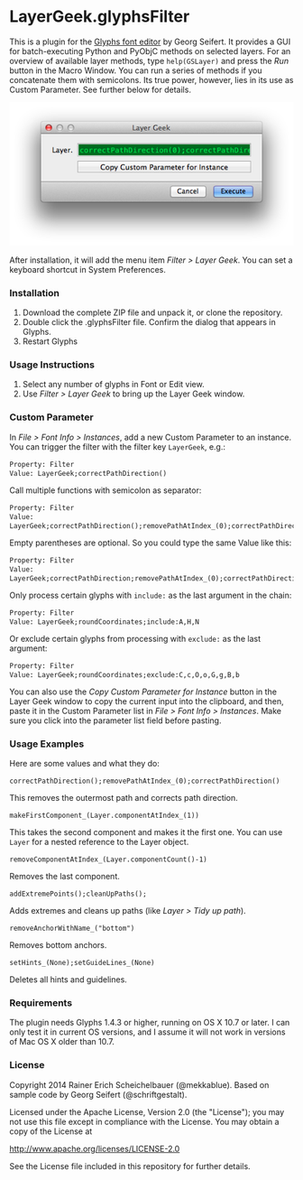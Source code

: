 # LayerGeek.glyphsFilter

This is a plugin for the [Glyphs font editor](http://glyphsapp.com/) by Georg Seifert.
It provides a GUI for batch-executing Python and PyObjC methods on selected layers. For an overview of available layer methods, type `help(GSLayer)` and press the *Run* button in the Macro Window. You can run a series of methods if you concatenate them with semicolons. Its true power, however, lies in its use as Custom Parameter. See further below for details.

![Select any number of layers and enter GSLayer methods.](LayerGeek.png "Layer Geek Screenshot")

After installation, it will add the menu item *Filter > Layer Geek*.
You can set a keyboard shortcut in System Preferences.

### Installation

1. Download the complete ZIP file and unpack it, or clone the repository.
2. Double click the .glyphsFilter file. Confirm the dialog that appears in Glyphs.
3. Restart Glyphs

### Usage Instructions

1. Select any number of glyphs in Font or Edit view.
2. Use *Filter > Layer Geek* to bring up the Layer Geek window.

### Custom Parameter

In *File > Font Info > Instances*, add a new Custom Parameter to an instance. You can trigger the filter with the filter key `LayerGeek`, e.g.:

    Property: Filter
    Value: LayerGeek;correctPathDirection()

Call multiple functions with semicolon as separator:

    Property: Filter
    Value: LayerGeek;correctPathDirection();removePathAtIndex_(0);correctPathDirection()

Empty parentheses are optional. So you could type the same Value like this:

    Property: Filter
    Value: LayerGeek;correctPathDirection;removePathAtIndex_(0);correctPathDirection

Only process certain glyphs with `include:` as the last argument in the chain:

    Property: Filter
    Value: LayerGeek;roundCoordinates;include:A,H,N

Or exclude certain glyphs from processing with `exclude:` as the last argument:

    Property: Filter
    Value: LayerGeek;roundCoordinates;exclude:C,c,O,o,G,g,B,b

You can also use the *Copy Custom Parameter for Instance* button in the Layer Geek window to copy the current input into the clipboard, and then, paste it in the Custom Parameter list in *File > Font Info > Instances*. Make sure you click into the parameter list field before pasting.

### Usage Examples

Here are some values and what they do:

    correctPathDirection();removePathAtIndex_(0);correctPathDirection()

This removes the outermost path and corrects path direction.

    makeFirstComponent_(Layer.componentAtIndex_(1))

This takes the second component and makes it the first one. You can use `Layer` for a nested reference to the Layer object.

    removeComponentAtIndex_(Layer.componentCount()-1)

Removes the last component.

    addExtremePoints();cleanUpPaths();

Adds extremes and cleans up paths (like *Layer > Tidy up path*).

    removeAnchorWithName_("bottom")

Removes bottom anchors.

    setHints_(None);setGuideLines_(None)

Deletes all hints and guidelines.

### Requirements

The plugin needs Glyphs 1.4.3 or higher, running on OS X 10.7 or later. I can only test it in current OS versions, and I assume it will not work in versions of Mac OS X older than 10.7.

### License

Copyright 2014 Rainer Erich Scheichelbauer (@mekkablue).
Based on sample code by Georg Seifert (@schriftgestalt).

Licensed under the Apache License, Version 2.0 (the "License");
you may not use this file except in compliance with the License.
You may obtain a copy of the License at

http://www.apache.org/licenses/LICENSE-2.0

See the License file included in this repository for further details.
